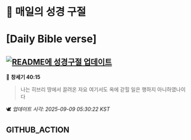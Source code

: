 # 🙏 매일의 성경 구절
# [Daily Bible verse]
## [![README에 성경구절 업데이트](https://github.com/DONGSUKA/first_test/actions/workflows/update-readme-bible.yml/badge.svg)](https://github.com/DONGSUKA/first_test/actions/workflows/update-readme-bible.yml)
<!-- START_BIBLE_VERSE -->
📖 **창세기 40:15**
> 나는 히브리 땅에서 끌려온 자요 여기서도 옥에 갇힐 일은 행하지 아니하였나이다

🕊️ _업데이트 시각: 2025-09-09 05:30:22 KST_
  <!-- END_BIBLE_VERSE -->
## GITHUB_ACTION
